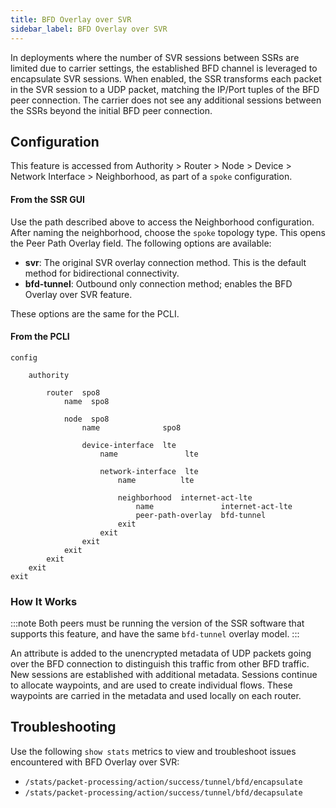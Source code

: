 ```yaml
---
title: BFD Overlay over SVR
sidebar_label: BFD Overlay over SVR
---
```


In deployments where the number of SVR sessions between SSRs are limited due to carrier settings, the established BFD channel is leveraged to encapsulate SVR sessions. When enabled, the SSR transforms each packet in the SVR session to a UDP packet, matching the IP/Port tuples of the BFD peer connection. The carrier does not see any additional sessions between the SSRs beyond the initial BFD peer connection. 

## Configuration

This feature is accessed from Authority > Router > Node > Device > Network Interface > Neighborhood, as part of a `spoke` configuration.

#### From the SSR GUI
Use the path described above to access the Neighborhood configuration. After naming the neighborhood, choose the `spoke` topology type. This opens the Peer Path Overlay field. The following options are available:

- **svr**: The original SVR overlay connection method. This is the default method for bidirectional connectivity. 
- **bfd-tunnel**: Outbound only connection method; enables the BFD Overlay over SVR feature. 

These options are the same for the PCLI.

#### From the PCLI

```
config

    authority

        router  spo8
            name  spo8

            node  spo8
                name              spo8

                device-interface  lte
                    name               lte

                    network-interface  lte
                        name          lte

                        neighborhood  internet-act-lte
                            name               internet-act-lte
                            peer-path-overlay  bfd-tunnel
                        exit
                    exit
                exit
            exit
        exit
    exit
exit
```

### How It Works
:::note
Both peers must be running the version of the SSR software that supports this feature, and have the same `bfd-tunnel` overlay model. 
:::

An attribute is added to the unencrypted metadata of UDP packets going over the BFD connection to distinguish this traffic from other BFD traffic. New sessions are established with additional metadata. Sessions continue to allocate waypoints, and are used to create individual flows. These waypoints are carried in the metadata and used locally on each router. 

 ## Troubleshooting

 Use the following `show stats` metrics to view and troubleshoot issues encountered with BFD Overlay over SVR:

- `/stats/packet-processing/action/success/tunnel/bfd/encapsulate` 
- `/stats/packet-processing/action/success/tunnel/bfd/decapsulate`
